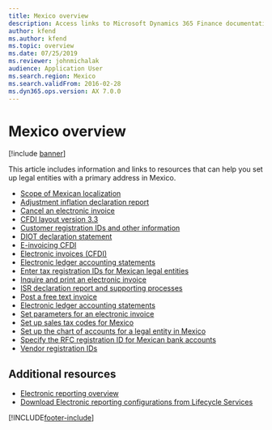 ```yaml
---
title: Mexico overview
description: Access links to Microsoft Dynamics 365 Finance documentation resources for Mexico, including links directing to resources about electronic invoices.
author: kfend
ms.author: kfend
ms.topic: overview
ms.date: 07/25/2019
ms.reviewer: johnmichalak
audience: Application User
ms.search.region: Mexico
ms.search.validFrom: 2016-02-28
ms.dyn365.ops.version: AX 7.0.0
---
```


# Mexico overview

[!include [banner](../../includes/banner.md)]

This article includes information and links to resources that can help you set up legal entities with a primary address in Mexico. 


- [Scope of Mexican localization](latam-mex-scope.md)
- [Adjustment inflation declaration report](latam-mex-adjustment-inflation-declaration-report.md)
- [Cancel an electronic invoice](mx-00010-cancel-electronic-invoice.md)
- [CFDI layout version 3.3](latam-mex-cfdi-3-3.md)
- [Customer registration IDs and other information](mx-00007-customer-registration-ids-other-information.md)
- [DIOT declaration statement](latam-mex-diot-declaration-statement.md)
- [E-invoicing CFDI](mx-00010-e-invoicing-cfdi.md)
- [Electronic invoices (CFDI)](latam-mex-CFDI-electronic-invoices.md)
- [Electronic ledger accounting statements](latam-mex-electronic-ledger-accounting-statements.md)
- [Enter tax registration IDs for Mexican legal entities](mx-00010-enter-tax-registration-ids-mexican-legal-entities.md)
- [Inquire and print an electronic invoice](mx-00010-inquire-print-electronic-invoice.md)
- [ISR declaration report and supporting processes](latam-mex-isr-declaration-report-supporting-processes.md)
- [Post a free text invoice](mx-00010-post-free-text-invoice.md)
- [Electronic ledger accounting statements](latam-mex-electronic-ledger-accounting-statements.md)
- [Set parameters for an electronic invoice](mx-00010-set-parameters-electronic-invoice.md)
- [Set up sales tax codes for Mexico](mx-00006-sales-tax-code.md)
- [Set up the chart of accounts for a legal entity in Mexico](mx-00020-chart-accounts-legal-entity-mexico.md)
- [Specify the RFC registration ID for Mexican bank accounts](mx-00020-specify-rfc-registration-id-mexican-bank-accounts.md)
- [Vendor registration IDs](mx-00008-vendor-registration-ids.md)

## Additional resources

- [Electronic reporting overview](../../../fin-ops-core/dev-itpro/analytics/general-electronic-reporting.md)
- [Download Electronic reporting configurations from Lifecycle Services](../../../fin-ops-core/dev-itpro/analytics/download-electronic-reporting-configuration-lcs.md)
<!-- Broken link - [Microsoft Dynamics Localization Portal: Australia report (requires CustomerSource account)](https://mbs.microsoft.com/files/customer/AX/Support/supportnews/mexico.html) -->


[!INCLUDE[footer-include](../../../includes/footer-banner.md)]
